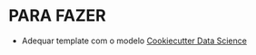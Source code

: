 # PARA FAZER
* Adequar template com o modelo [Cookiecutter Data Science](https://drivendata.github.io/cookiecutter-data-science/)
